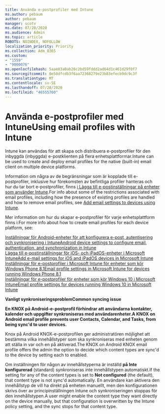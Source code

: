 ```yaml
---
title: Använda e-postprofiler med Intune
ms.author: pebaum
author: pebaum
manager: scotv
ms.date: 07/28/2020
ms.audience: Admin
ms.topic: article
ROBOTS: NOINDEX, NOFOLLOW
localization_priority: Priority
ms.collection: Adm_O365
ms.custom:
- "1559"
- "9000076"
ms.openlocfilehash: 5aae83a0ab26c2bd59fddd2ad64d1c461d29f0f7
ms.sourcegitcommit: 0e50dfcdb3f6aa72368279e23b83efecb9dc9c3f
ms.translationtype: MT
ms.contentlocale: sv-SE
ms.lasthandoff: 07/28/2020
ms.locfileid: "46555760"
---
```

# <a name="using-email-profiles-with-intune"></a><span data-ttu-id="f1005-102">Använda e-postprofiler med Intune</span><span class="sxs-lookup"><span data-stu-id="f1005-102">Using email profiles with Intune</span></span>

<span data-ttu-id="f1005-103">Intune kan användas för att skapa och distribuera e-postprofiler för den inbyggda (inbyggda) e-postklienten på flera enhetsplattformar.</span><span class="sxs-lookup"><span data-stu-id="f1005-103">Intune can be used to create and deploy email profiles for the native (built-in) email client on multiple device platforms.</span></span>

<span data-ttu-id="f1005-104">Information om några av de begränsningar som är kopplade till e-postprofiler, inklusive hur förekomsten av befintliga profiler hanteras och hur du tar bort e-postprofiler, finns [i Lägga till e-postinställningar på enheter som använder Intune](https://docs.microsoft.com/intune/email-settings-configure).</span><span class="sxs-lookup"><span data-stu-id="f1005-104">For info about some of the restrictions associated with email profiles, including how the presence of existing profiles are handled and how to remove email profiles, see [Add email settings to devices using Intune](https://docs.microsoft.com/intune/email-settings-configure).</span></span>

<span data-ttu-id="f1005-105">Mer information om hur du skapar e-postprofiler för varje enhetsplattform finns i:</span><span class="sxs-lookup"><span data-stu-id="f1005-105">For more info about how to create email profiles for each device platform, see:</span></span>

[<span data-ttu-id="f1005-106">Inställningar för Android-enheter för att konfigurera e-post, autentisering och synkronisering i Intune</span><span class="sxs-lookup"><span data-stu-id="f1005-106">Android device settings to configure email, authentication, and synchronization in Intune</span></span>](https://docs.microsoft.com/intune/email-settings-android)  
[<span data-ttu-id="f1005-107">Lägga till e-postinställningar för iOS- och iPadOS-enheter i Microsoft Intune</span><span class="sxs-lookup"><span data-stu-id="f1005-107">Add e-mail settings for iOS and iPadOS devices in Microsoft Intune</span></span>](https://docs.microsoft.com/intune/email-settings-ios)  
[<span data-ttu-id="f1005-108">Inställningar för e-postprofiler i Microsoft Intune för enheter som kör Windows Phone 8.1</span><span class="sxs-lookup"><span data-stu-id="f1005-108">Email profile settings in Microsoft Intune for devices running Windows Phone 8.1</span></span>](https://docs.microsoft.com/intune/email-settings-windows-phone-8-1)  
[<span data-ttu-id="f1005-109">Inställningar för e-postprofiler för enheter som kör Windows 10 i Microsoft Intune</span><span class="sxs-lookup"><span data-stu-id="f1005-109">Email profile settings for devices running Windows 10 in Microsoft Intune</span></span>](https://docs.microsoft.com/intune/email-settings-windows-10)

<span data-ttu-id="f1005-110">**Vanligt synkroniseringsproblem**</span><span class="sxs-lookup"><span data-stu-id="f1005-110">**Common syncing issue**</span></span>

<span data-ttu-id="f1005-111">**En KNOX på Android-e-postprofil förhindrar att användarna kontakter, kalender och uppgifter synkroniseras med användarenheter.**</span><span class="sxs-lookup"><span data-stu-id="f1005-111">**A KNOX on Android email profile prevents user Contacts, Calendar, and Tasks, from being sync'd to user devices.**</span></span>

<span data-ttu-id="f1005-112">Knox på Android KNOX-e-postprofilen ger administratören möjlighet att bestämma vilka innehållstyper som ska synkroniseras med enheten genom att ställa in var och en på aktiverad.</span><span class="sxs-lookup"><span data-stu-id="f1005-112">The KNOX on Android KNOX email profile offers the admin the option to decide which content types are sync'd to the device by setting each to enabled.</span></span>

<span data-ttu-id="f1005-113">Om inställningen för någon av innehållstyperna är inställd **på Inte konfigurerad** (standard) synkroniseras inte innehållstypen automatiskt.</span><span class="sxs-lookup"><span data-stu-id="f1005-113">If the setting for any of the content types is set to **Not configured** (the default), that content type is not sync'd automatically.</span></span> <span data-ttu-id="f1005-114">En användare kan aktivera den innehållstyp de vill ha direkt på enheten manuellt, men den konfigurationen skrivs över av principinställningen Intune och synkroniseringen stoppas för den innehållstypen.</span><span class="sxs-lookup"><span data-stu-id="f1005-114">A user might enable the content type they want directly on the device manually, but that configuration is overwritten by the Intune policy setting, and the sync stops for that content type.</span></span>

